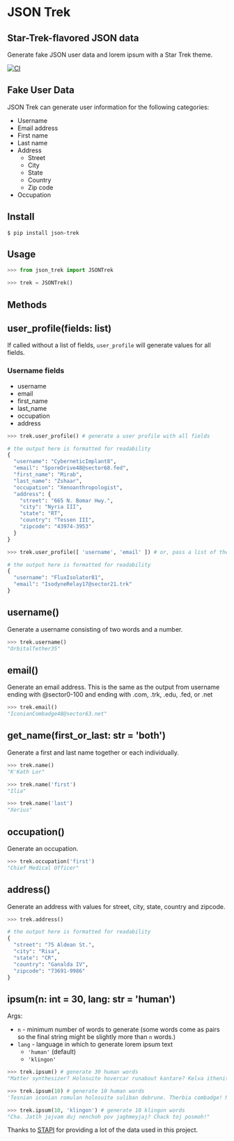 # JSON Trek
## Star-Trek-flavored JSON data

Generate fake JSON user data and lorem ipsum with a Star Trek theme.

[![CI](https://github.com/perennialAutodidact/json_trek/actions/workflows/ci.yml/badge.svg)](https://github.com/perennialAutodidact/json_trek/actions/workflows/ci.yml)
## Fake User Data

JSON Trek can generate user information for the following categories:

- Username
- Email address
- First name
- Last name
- Address
  - Street
  - City
  - State
  - Country
  - Zip code
- Occupation

## Install

`$ pip install json-trek`

## Usage

```python
>>> from json_trek import JSONTrek

>>> trek = JSONTrek()
```

## Methods
## user_profile(fields: list)

If called without a list of fields, `user_profile` will generate values for all fields.

### Username fields
- username
- email
- first_name
- last_name
- occupation
- address

```python
>>> trek.user_profile() # generate a user profile with all fields

# the output here is formatted for readability
{
  "username": "CyberneticImplant8",
  "email": "SporeDrive48@sector68.fed",
  "first_name": "Mirab",
  "last_name": "Zshaar",
  "occupation": "Xenoanthropologist",
  "address": {
    "street": "665 N. Bomar Hwy.",
    "city": "Nyria III",
    "state": "RT",
    "country": "Tessen III",
    "zipcode": "43974-3953"
  }
}
```


```python
>>> trek.user_profile([ 'username', 'email' ]) # or, pass a list of the desired user profile fields

# the output here is formatted for readability
{
  "username": "FluxIsolator81",
  "email": "IsodyneRelay17@sector21.trk"
}

```

## username()
Generate a username consisting of two words and a number.

```python
>>> trek.username()
"OrbitalTether35"
```

## email()
Generate an email address. This is the same as the output from username ending with @sector0-100 and ending with .com, .trk, .edu, .fed, or .net

```python
>>> trek.email()
"IconianCombadge48@sector63.net"
```
## get_name(first_or_last: str = 'both')
Generate a first and last name together or each individually.

```python
>>> trek.name()
"K'Kath Lor"

>>> trek.name('first')
"Ilia"

>>> trek.name('last')
"Xerius"
```
## occupation()
Generate an occupation.

```python
>>> trek.occupation('first')
"Chief Medical Officer"
```
## address()
Generate an address with values for street, city, state, country and zipcode.

```python
>>> trek.address()

# the output here is formatted for readability
{
  "street": "75 Aldean St.",
  "city": "Risa",
  "state": "CR",
  "country": "Ganalda IV",
  "zipcode": "73691-9986"
}
```

## ipsum(n: int = 30, lang: str = 'human')

Args:
- `n` - minimum number of words to generate (some words come as pairs so the final string might be slightly more than `n` words.)
- `lang` - language in which to generate lorem ipsum text
  - `'human'` (default)
  - `'klingon'`

```python
>>> trek.ipsum() # generate 30 human words
"Matter synthesizer? Holosuite hovercar runabout kantare? Kelva ithenite nuubari sensor mundahla taresia narva verdanis combadge ardana lothra leyron argosian. Burke? Xindus varro? Eridanus. Xelatian lyssarian hovercar? Cepheus nakan kurlan valakis shuttlecraft!"

>>> trek.ipsum(10) # generate 10 human words
'Tesnian iconian romulan holosuite suliban debrune. Therbia combadge! Narva nanoprobe!'

>>> trek.ipsum(10, 'klingon') # generate 10 klingon words
"Cha. Jatlh jajvam duj nenchoh pov jaghmeyjaj? Chack toj posmoh!"
```

Thanks to [STAPI](http://stapi.co/) for providing a lot of the data used in this project.
